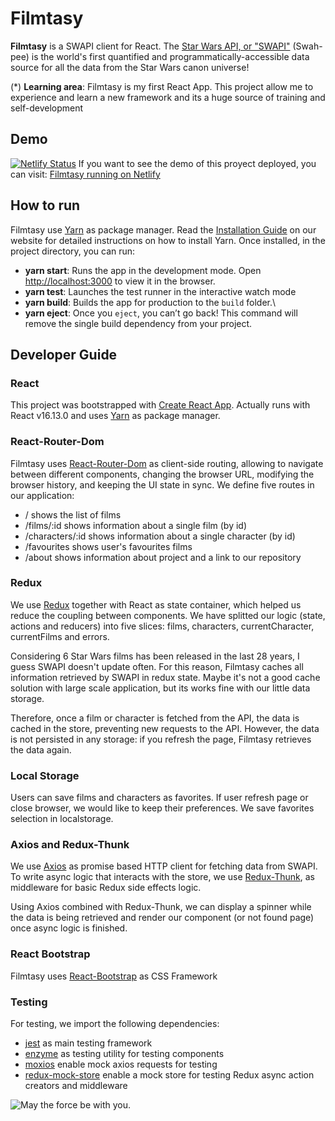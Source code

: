 # Filmtasy

**Filmtasy** is a SWAPI client for React. The [Star Wars API, or "SWAPI"](https://swapi.dev/) (Swah-pee) is the world's first quantified and programmatically-accessible data source for all the data from the Star Wars canon universe!

(\*) **Learning area**: Filmtasy is my first React App. This project allow me to experience and learn a new framework and its a huge source of training and self-development

## Demo

[![Netlify Status](https://api.netlify.com/api/v1/badges/b88d6c1b-4cfe-4ee7-a907-3b6efb964d2b/deploy-status)](https://app.netlify.com/sites/practical-mcnulty-40c0fb/deploys)
If you want to see the demo of this proyect deployed, you can visit: [Filmtasy running on Netlify](https://practical-mcnulty-40c0fb.netlify.app/)

## How to run

Filmtasy use [Yarn](https://yarnpkg.com/) as package manager. Read the [Installation Guide](https://yarnpkg.com/en/docs/install) on our website for detailed instructions on how to install Yarn.
Once installed, in the project directory, you can run:

- **yarn start**: Runs the app in the development mode. Open [http://localhost:3000](http://localhost:3000) to view it in the browser.
- **yarn test**: Launches the test runner in the interactive watch mode
- **yarn build**: Builds the app for production to the `build` folder.\
- **yarn eject**: Once you `eject`, you can’t go back! This command will remove the single build dependency from your project.

## Developer Guide

### React

This project was bootstrapped with [Create React App](https://github.com/facebook/create-react-app). Actually runs with React v16.13.0 and uses [Yarn](https://yarnpkg.com/) as package manager.

### React-Router-Dom

Filmtasy uses [React-Router-Dom](https://reactrouter.com/web/guides/quick-start) as client-side routing, allowing to navigate between different components, changing the browser URL, modifying the browser history, and keeping the UI state in sync. We define five routes in our application:

- / shows the list of films
- /films/:id shows information about a single film (by id)
- /characters/:id shows information about a single character (by id)
- /favourites shows user's favourites films
- /about shows information about project and a link to our repository

### Redux

We use [Redux](https://redux.js.org/) together with React as state container, which helped us reduce the coupling between components. We have splitted our logic (state, actions and reducers) into five slices: films, characters, currentCharacter, currentFilms and errors.

Considering 6 Star Wars films has been released in the last 28 years, I guess SWAPI doesn't update often. For this reason, Filmtasy caches all information retrieved by SWAPI in redux state. Maybe it's not a good cache solution with large scale application, but its works fine with our little data storage.

Therefore, once a film or character is fetched from the API, the data is cached in the store, preventing new requests to the API. However, the data is not persisted in any storage: if you refresh the page, Filmtasy retrieves the data again.

### Local Storage

Users can save films and characters as favorites. If user refresh page or close browser, we would like to keep their preferences. We save favorites selection in localstorage.

### Axios and Redux-Thunk

We use [Axios](https://github.com/axios/axios) as promise based HTTP client for fetching data from SWAPI.
To write async logic that interacts with the store, we use [Redux-Thunk](https://github.com/reduxjs/redux-thunk), as middleware for basic Redux side effects logic.

Using Axios combined with Redux-Thunk, we can display a spinner while the data is being retrieved and render our component (or not found page) once async logic is finished.

### React Bootstrap

Filmtasy uses [React-Bootstrap](https://react-bootstrap.github.io/) as CSS Framework

### Testing

For testing, we import the following dependencies:

- [jest](https://jestjs.io/) as main testing framework
- [enzyme](https://enzymejs.github.io/enzyme/) as testing utility for testing components
- [moxios](https://github.com/axios/moxios) enable mock axios requests for testing
- [redux-mock-store](https://github.com/reduxjs/redux-mock-store) enable a mock store for testing Redux async action creators and middleware

![May the force be with you.](https://www.clipartkey.com/mpngs/m/6-62632_clip-art-may-the-force-be-with-you.png)
